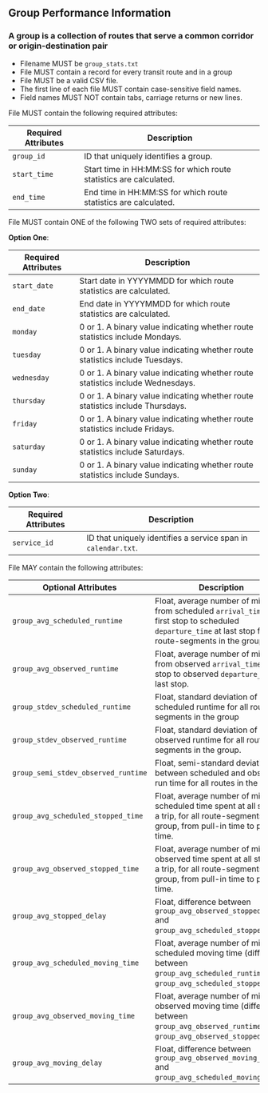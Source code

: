 ## Group Performance Information
### A group is a collection of routes that serve a common corridor or origin-destination pair

 *  Filename MUST be `group_stats.txt`
 *  File MUST contain a record for every transit route and in a group
 *  File MUST be a valid CSV file.
 *  The first line of each file MUST contain case-sensitive field names.
 *  Field names MUST NOT contain tabs, carriage returns or new lines.

File MUST contain the following required attributes:

Required Attributes	| Description										
----------			| -------------		
`group_id`			| ID that uniquely identifies a group.
`start_time`		| Start time in HH:MM:SS for which route statistics are calculated.
`end_time`			| End time in HH:MM:SS for which route statistics are calculated.

File MUST contain ONE of the following TWO sets of required attributes:

**Option One**:

Required Attributes	| Description										
----------			| -------------		
`start_date`		| Start date in YYYYMMDD for which route statistics are calculated.
`end_date`			| End date in YYYYMMDD for which route statistics are calculated.
`monday`			| 0 or 1. A binary value indicating whether route statistics include Mondays.
`tuesday`			| 0 or 1. A binary value indicating whether route statistics include Tuesdays.
`wednesday`			| 0 or 1. A binary value indicating whether route statistics include Wednesdays.
`thursday`			| 0 or 1. A binary value indicating whether route statistics include Thursdays.
`friday`			| 0 or 1. A binary value indicating whether route statistics include Fridays.
`saturday`			| 0 or 1. A binary value indicating whether route statistics include Saturdays.
`sunday`			| 0 or 1. A binary value indicating whether route statistics include Sundays.

**Option Two**:

Required Attributes	| Description										
----------			| -------------		
`service_id`		| ID that uniquely identifies a service span in `calendar.txt`.

File MAY contain the following attributes:

Optional Attributes					| Description										
----------							| -------------		
`group_avg_scheduled_runtime`		| Float, average number of minutes from scheduled `arrival_time` at first stop to scheduled `departure_time` at last stop for all route-segments in the group.
`group_avg_observed_runtime`			| Float, average number of minutes from observed `arrival_time` at first stop to observed `departure_time` at last stop.
`group_stdev_scheduled_runtime`		| Float, standard deviation of scheduled runtime for all route-segments in the group
`group_stdev_observed_runtime`		| Float, standard deviation of observed runtime for all route-segments in the group.
`group_semi_stdev_observed_runtime`	| Float, semi-standard deviation between scheduled and observed run time for all routes in the group.
`group_avg_scheduled_stopped_time`	| Float, average number of minutes scheduled time spent at all stops in a trip, for all route-segments in the group, from pull-in time to pull-out time.
`group_avg_observed_stopped_time`	| Float, average number of minutes observed time spent at all stops in a trip, for all route-segments in the group, from pull-in time to pull-out time.
`group_avg_stopped_delay`			| Float, difference between `group_avg_observed_stopped_time` and `group_avg_scheduled_stopped_time`.
`group_avg_scheduled_moving_time`	| Float, average number of minutes scheduled moving time (difference between `group_avg_scheduled_runtime` and `group_avg_scheduled_stopped_time`.
`group_avg_observed_moving_time`		| Float, average number of minutes observed moving time (difference between `group_avg_observed_runtime` and `group_avg_observed_stopped_time`.
`group_avg_moving_delay`				| Float, difference between `group_avg_observed_moving_time` and `group_avg_scheduled_moving_time`.
